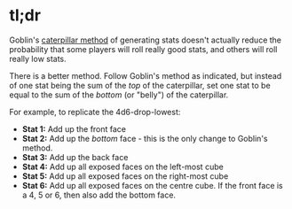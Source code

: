 tl;dr
============================

Goblin's [caterpillar method](https://goblinshenchman.wordpress.com/2020/08/15/caterpillar-method-for-character-stat-generation/) of generating stats doesn't actually reduce the probability that some players will roll really good stats, and others will roll really low stats.

There is a better method. Follow Goblin's method as indicated, but instead of one stat being the sum of the *top* of the caterpillar, set one stat to be equal to the sum of the *bottom* (or "belly") of the caterpillar.

For example, to replicate the 4d6-drop-lowest:

* **Stat 1:** Add up the front face
* **Stat 2:** Add up the *bottom* face - this is the only change to Goblin's method.
* **Stat 3:** Add up the back face
* **Stat 4:** Add up all exposed faces on the left-most cube
* **Stat 5:** Add up all exposed faces on the right-most cube
* **Stat 6:** Add up all exposed faces on the centre cube. If the front face is a 4, 5 or 6, then also add the bottom face.